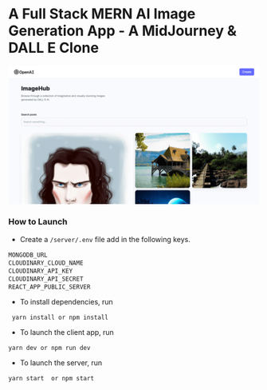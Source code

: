 # A Full Stack MERN AI Image Generation App - A MidJourney & DALL E Clone

![Image Generation App](./ImageHub.png)

### How to Launch

-   Create a `/server/.env` file add in the following keys.

```
MONGODB_URL
CLOUDINARY_CLOUD_NAME
CLOUDINARY_API_KEY
CLOUDINARY_API_SECRET
REACT_APP_PUBLIC_SERVER
```

-   To install dependencies, run

```
 yarn install or npm install
```

-   To launch the client app, run

```
yarn dev or npm run dev
```

-   To launch the server, run

```
yarn start  or npm start
```
